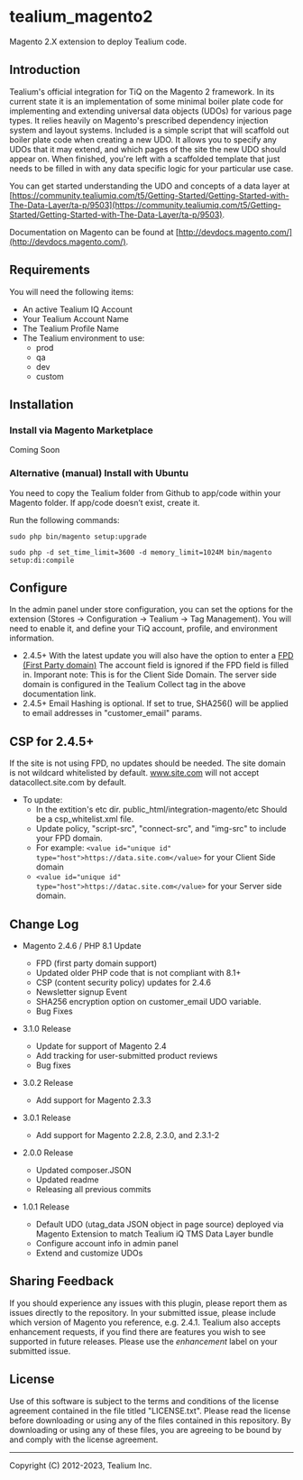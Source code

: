 # tealium_magento2
Magento 2.X extension to deploy Tealium code.

## Introduction
Tealium's official integration for TiQ on the Magento 2 framework. In its current state it is an implementation of some minimal boiler plate code for implementing and extending universal data objects (UDOs) for various page types. It relies heavily on Magento's prescribed dependency injection system and layout systems. Included is a simple script that will scaffold out boiler plate code when creating a new UDO. It allows you to specify any UDOs that it may extend, and which pages of the site the new UDO should appear on. When finished, you're left with a scaffolded template that just needs to be filled in with any data specific logic for your particular use case.

You can get started understanding the UDO and concepts of a data layer at [https://community.tealiumiq.com/t5/Getting-Started/Getting-Started-with-The-Data-Layer/ta-p/9503](https://community.tealiumiq.com/t5/Getting-Started/Getting-Started-with-The-Data-Layer/ta-p/9503).

Documentation on Magento can be found at [http://devdocs.magento.com/](http://devdocs.magento.com/).

## Requirements
You will need the following items:
- An active Tealium IQ Account
- Your Tealium Account Name
- The Tealium Profile Name
- The Tealium environment to use:
    - prod
    - qa
    - dev
    - custom

## Installation
### Install via Magento Marketplace
Coming Soon

### Alternative (manual) Install with Ubuntu
You need to copy the Tealium folder from Github to app/code within your Magento folder.  If app/code doesn’t exist, create it.

Run the following commands:
```
sudo php bin/magento setup:upgrade

sudo php -d set_time_limit=3600 -d memory_limit=1024M bin/magento setup:di:compile
```
## Configure
In the admin panel under store configuration, you can set the  options for the extension (Stores -> Configuration -> Tealium -> Tag Management). You will need to enable it, and define your TiQ account, profile, and environment information.

- 2.4.5+ With the latest update you will also have the option to enter a [FPD (First Party domain)](https://docs.tealium.com/iq-tag-management/administration/first-party-domains/about/) The account field is ignored if the FPD field is filled in. Imporant note: This is for the Client Side Domain. The server side domain is configured in the Tealium Collect tag in the above documentation link. 
- 2.4.5+ Email Hashing is optional. If set to true, SHA256() will be applied to email addresses in "customer_email" params. 

## CSP for 2.4.5+ 
If the site is not using FPD, no updates should be needed. The site domain is not wildcard whitelisted by default. www.site.com will not accept datacollect.site.com by default. 

- To update:
  - In the extition's etc dir. public_html/integration-magento/etc Should be a csp_whitelist.xml file.
  - Update policy, "script-src", "connect-src", and "img-src" to include your FPD domain.
  - For example: ```<value id="unique id" type="host">https://data.site.com</value>``` for your Client Side domain
  - ```<value id="unique id" type="host">https://datac.site.com</value>``` for your Server side domain. 


## Change Log

- Magento 2.4.6 / PHP 8.1 Update
  - FPD (first party domain support)
  - Updated older PHP code that is not compliant with 8.1+
  - CSP (content security policy) updates for 2.4.6
  - Newsletter signup Event
  - SHA256 encryption option on customer_email UDO variable.
  - Bug Fixes

- 3.1.0 Release
    - Update for support of Magento 2.4
    - Add tracking for user-submitted product reviews
    - Bug fixes

- 3.0.2 Release
    - Add support for Magento 2.3.3

- 3.0.1 Release
    - Add support for Magento 2.2.8, 2.3.0, and 2.3.1-2

- 2.0.0 Release
    - Updated composer.JSON
    - Updated readme
    - Releasing all previous commits

- 1.0.1 Release
    - Default UDO (utag_data JSON object in page source) deployed via Magento Extension to match Tealium iQ TMS Data Layer bundle
    - Configure account info in admin panel
    - Extend and customize UDOs

## Sharing Feedback
If you should experience any issues with this plugin, please report them as issues directly to the repository. In your submitted issue, please include which version of Magento you reference, e.g. 2.4.1. Tealium also accepts enhancement requests, if you find there are features you wish to see supported in future releases. Please use the _enhancement_ label on your submitted issue.

## License
Use of this software is subject to the terms and conditions of the license agreement contained in the file titled "LICENSE.txt".  Please read the license before downloading or using any of the files contained in this repository. By downloading or using any of these files, you are agreeing to be bound by and comply with the license agreement.

---
Copyright (C) 2012-2023, Tealium Inc.
